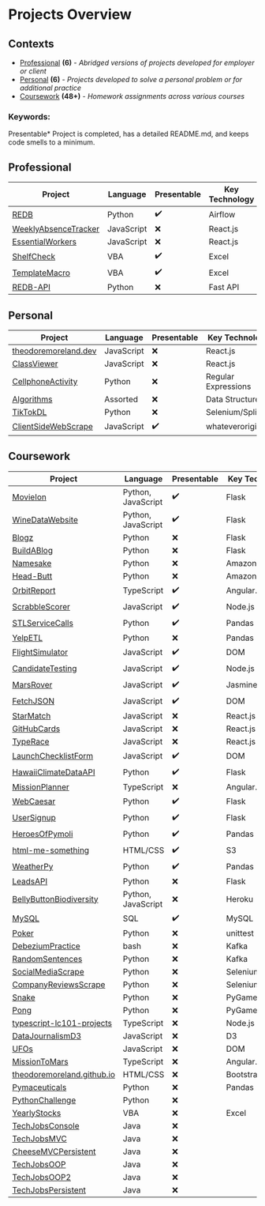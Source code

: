 # Projects Overview

## Contexts
- [Professional](#Professional) **(6)** - *Abridged versions of projects developed for employer or client*
- [Personal](#Personal) **(6)** - *Projects developed to solve a personal problem or for additional practice*
- [Coursework](#Coursework) **(48+)** - *Homework assignments across various courses*

### Keywords:
Presentable* Project is completed, has a detailed README.md, and keeps code smells to a minimum.

## Professional

| Project       | Language  | Presentable  | Key Technology |
|---------------|---------------|---------------|---------------|
| <a href="https://github.com/theodoremoreland/REDB">REDB<a/>          | Python | :heavy_check_mark:         | Airflow |
| <a href="https://github.com/theodoremoreland/WeeklyAbsenceTracker">WeeklyAbsenceTracker<a/>      | JavaScript      |   :x: | React.js |
| <a href="https://github.com/theodoremoreland/EssentialWorkers">EssentialWorkers<a/> | JavaScript      |    :x: | React.js |
| <a href="https://github.com/theodoremoreland/ShelfCheck">ShelfCheck<a/>  |  VBA | :heavy_check_mark: | Excel |
| <a href="https://github.com/theodoremoreland/TemplateMacro">TemplateMacro<a/>  | VBA  | :heavy_check_mark: | Excel |
| <a href="https://github.com/theodoremoreland/REDB-API">REDB-API<a/>  | Python  | :x: | Fast API |


## Personal

| Project       | Language  | Presentable  | Key Technology |
|---------------|---------------|---------------|---------------|
| <a href="https://github.com/theodoremoreland/theodoremoreland.dev">theodoremoreland.dev<a/>          | JavaScript | :x:         | React.js |
| <a href="https://github.com/theodoremoreland/ClassViewer">ClassViewer<a/>          | JavaScript | :x:         | React.js |
| <a href="https://github.com/theodoremoreland/CellphoneActivity">CellphoneActivity<a/>          | Python | :x:         | Regular Expressions |
| <a href="https://github.com/theodoremoreland/Algorithms">Algorithms<a/>  |  Assorted | :x: | Data Structures |
| <a href="https://github.com/theodoremoreland/TikTokDL">TikTokDL<a/>  | Python  | :x: | Selenium/Splinter |
| <a href="https://github.com/theodoremoreland/ClientSideWebScrape">ClientSideWebScrape<a/>  | JavaScript  | :heavy_check_mark: | whateverorigin |


## Coursework
| Project       | Language  | Presentable  | Key Technology |
|---------------|---------------|---------------|---------------|
| <a href="https://github.com/theodoremoreland/MovieIon">MovieIon<a/>          | Python, JavaScript | :heavy_check_mark:         | Flask |
| <a href="https://github.com/theodoremoreland/WineDataWebsite">WineDataWebsite<a/>      | Python, JavaScript      |   :heavy_check_mark: | Flask |
| <a href="https://github.com/theodoremoreland/Blogz">Blogz<a/> | Python      |    :x: | Flask |
| <a href="https://github.com/theodoremoreland/BuildABlog">BuildABlog<a/>  |  Python | :x: | Flask |
| <a href="https://github.com/theodoremoreland/Namesake">Namesake<a/>      | Python      |   :x: | Amazon Alexa |
| <a href="https://github.com/theodoremoreland/Head-Butt">Head-Butt<a/> | Python      |    :x: | Amazon Alexa |
| <a href="https://github.com/theodoremoreland/OrbitReport">OrbitReport<a/>  | TypeScript  | :heavy_check_mark: | Angular.js |
| <a href="https://github.com/theodoremoreland/ScrabbleScorer">ScrabbleScorer<a/>  | JavaScript  | :heavy_check_mark: | Node.js |
| <a href="https://github.com/theodoremoreland/STLServiceCalls">STLServiceCalls<a/>          | Python | :heavy_check_mark:         | Pandas |
| <a href="https://github.com/theodoremoreland/YelpETL">YelpETL<a/>      | Python      |   :x: | Pandas |
| <a href="https://github.com/theodoremoreland/FlightSimulator">FlightSimulator<a/> | JavaScript      |    :heavy_check_mark: | DOM |
| <a href="https://github.com/theodoremoreland/CandidateTesting">CandidateTesting<a/>  |  JavaScript | :heavy_check_mark: | Node.js |
| <a href="https://github.com/theodoremoreland/MarsRover">MarsRover<a/>  | JavaScript  | :heavy_check_mark: | Jasmine.js |
| <a href="https://github.com/theodoremoreland/FetchJSON">FetchJSON<a/>  | JavaScript  | :heavy_check_mark: | DOM |
| <a href="https://github.com/theodoremoreland/StarMatch">StarMatch<a/>          | JavaScript | :x:         | React.js |
| <a href="https://github.com/theodoremoreland/GitHubCards">GitHubCards<a/>      | JavaScript      |   :x: | React.js |
| <a href="https://github.com/theodoremoreland/TypeRace">TypeRace<a/> | JavaScript      |    :x: |React.js |
| <a href="https://github.com/theodoremoreland/LaunchChecklistForm">LaunchChecklistForm<a/>  |  JavaScript | :heavy_check_mark: | DOM |
| <a href="https://github.com/theodoremoreland/HawaiiClimateDataAPI">HawaiiClimateDataAPI<a/>  | Python  | :heavy_check_mark: | Flask |
| <a href="https://github.com/theodoremoreland/MissionPlanner">MissionPlanner<a/>  | TypeScript  | :x: | Angular.js |
| <a href="https://github.com/theodoremoreland/WebCaesar">WebCaesar<a/>          | Python | :heavy_check_mark:         | Flask |
| <a href="https://github.com/theodoremoreland/UserSignup">UserSignup<a/>      | Python      |   :heavy_check_mark: | Flask |
| <a href="https://github.com/theodoremoreland/HeroesOfPymoli">HeroesOfPymoli<a/> | Python      |    :heavy_check_mark: | Pandas |
| <a href="https://github.com/theodoremoreland/html-me-something">html-me-something<a/>  |  HTML/CSS | :heavy_check_mark: | S3 |
| <a href="https://github.com/theodoremoreland/WeatherPy">WeatherPy<a/>  | Python  | :heavy_check_mark: | Pandas |
| <a href="https://github.com/theodoremoreland/LeadsAPI">LeadsAPI<a/>  | Python  | :x: | Flask |
| <a href="https://github.com/theodoremoreland/BellyButtonBiodiversity">BellyButtonBiodiversity<a/>          | Python, JavaScript | :x:         | Heroku |
| <a href="https://github.com/theodoremoreland/MySQL">MySQL<a/>      | SQL      |   :heavy_check_mark: | MySQL |
| <a href="https://github.com/theodoremoreland/Poker">Poker<a/> | Python      |    :x: | unittest |
| <a href="https://github.com/theodoremoreland/DebeziumPractice">DebeziumPractice<a/>  |  bash | :x: | Kafka |
| <a href="https://github.com/theodoremoreland/RandomSentences">RandomSentences<a/>  | Python  | :x: | Kafka |
| <a href="https://github.com/theodoremoreland/SocialMediaScrape">SocialMediaScrape<a/>  | Python  | :x: | Selenium/Splinter |
| <a href="https://github.com/theodoremoreland/CompanyReviewsScrape">CompanyReviewsScrape<a/>          | Python | :x:         | Selenium/Splinter |
| <a href="https://github.com/theodoremoreland/Snake">Snake<a/>      | Python      |   :x: | PyGame |
| <a href="https://github.com/theodoremoreland/Pong">Pong<a/> | Python      |    :x: | PyGame |
| <a href="https://github.com/theodoremoreland/typescript-lc101-projects">typescript-lc101-projects<a/>  |  TypeScript | :x: | Node.js |
| <a href="https://github.com/theodoremoreland/DataJournalismD3">DataJournalismD3<a/>  | JavaScript  | :x: | D3 |
| <a href="https://github.com/theodoremoreland/UFOs">UFOs<a/>  | JavaScript  | :x: | DOM |
| <a href="https://github.com/theodoremoreland/MissionToMars">MissionToMars<a/>          | TypeScript | :x:         | Angular.js |
| <a href="https://github.com/theodoremoreland/theodoremoreland.github.io">theodoremoreland.github.io<a/>      | HTML/CSS      |   :x: | Bootstrap |
| <a href="https://github.com/theodoremoreland/Pymaceuticals">Pymaceuticals<a/> | Python      |    :x: | Pandas |
| <a href="https://github.com/theodoremoreland/PythonChallenge">PythonChallenge<a/>  |  Python | :x: |  |
| <a href="https://github.com/theodoremoreland/YearlyStocks">YearlyStocks<a/>  | VBA  | :x: | Excel |
| <a href="https://github.com/theodoremoreland/TechJobsConsole">TechJobsConsole<a/>  | Java  | :x: | |
| <a href="https://github.com/theodoremoreland/TechJobsMVC">TechJobsMVC<a/>          | Java | :x:         | |
| <a href="https://github.com/theodoremoreland/CheeseMVCPersistent">CheeseMVCPersistent<a/>      | Java      |   :x: | |
| <a href="https://github.com/theodoremoreland/TechJobsOOP">TechJobsOOP<a/> | Java      |    :x: | |
| <a href="https://github.com/theodoremoreland/TechJobsOOP2">TechJobsOOP2<a/>  |  Java | :x: |  |
| <a href="https://github.com/theodoremoreland/TechJobsPersistent">TechJobsPersistent<a/>  | Java  | :x: |  |
